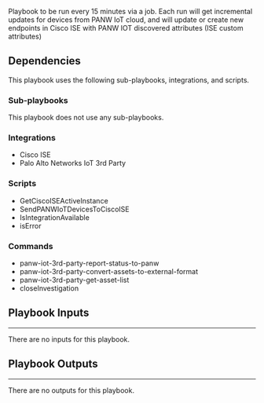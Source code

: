 Playbook to be run every 15 minutes via a job. Each run will get incremental updates for devices from PANW IoT cloud, and will update or create new endpoints in Cisco ISE with PANW IOT discovered attributes (ISE custom attributes)

## Dependencies
This playbook uses the following sub-playbooks, integrations, and scripts.

### Sub-playbooks
This playbook does not use any sub-playbooks.

### Integrations
* Cisco ISE
* Palo Alto Networks IoT 3rd Party

### Scripts
* GetCiscoISEActiveInstance
* SendPANWIoTDevicesToCiscoISE
* IsIntegrationAvailable
* isError

### Commands
* panw-iot-3rd-party-report-status-to-panw
* panw-iot-3rd-party-convert-assets-to-external-format
* panw-iot-3rd-party-get-asset-list
* closeInvestigation

## Playbook Inputs
---
There are no inputs for this playbook.

## Playbook Outputs
---
There are no outputs for this playbook.
